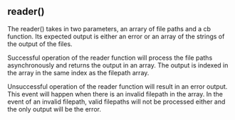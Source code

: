 ## reader()
The reader() takes in two parameters, an arrary of file paths and a cb function.  Its expected output is either an error or an array of the strings of the output of the files.

Successful operation of the reader function will process the file paths asynchronously and returns the output in an array.  The output is indexed in the array in the same index as the filepath array.

Unsuccessful operation of the reader function will result in an error output.  This event will happen when there is an invalid filepath in the array.  In the event of an invalid filepath, valid filepaths will not be processed either and the only output will be the error.
